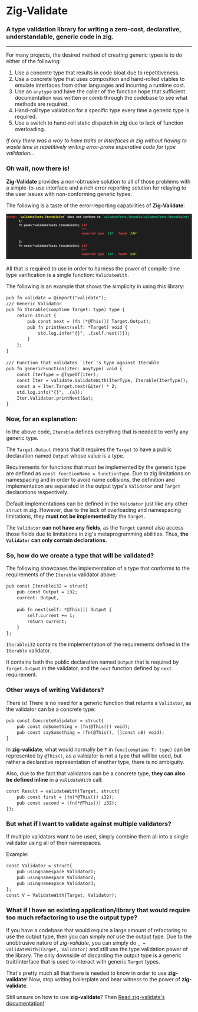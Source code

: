 # Zig-Validate

### A type validation library for writing a zero-cost, declarative, understandable, generic code in zig.

---

For many projects, the desired method of creating generic types is to do either of the following:

1. Use a concrete type that results in code bloat due to repetitiveness.
2. Use a concrete type that uses composition and hand-rolled vtables to emulate interfaces from other languages and incurring a runtime cost.
3. Use an `anytype` and have the caller of the function hope that sufficient documentation was written or comb through the codebase to see what methods are required.
4. Hand-roll type validation for a specific type every time a generic type is required.
5. Use a switch to hand-roll static dispatch in zig due to lack of function overloading.

*If only there was a way to have traits or interfaces in zig without having to waste time in repetitively writing error-prone imperative code for type validation...*

### Oh wait, __now there is!__

__Zig-Validate__ provides a non-obtrusive solution to all of those problems with a simple-to-use interface and a rich error reporting solution for relaying to the user issues with non-conforming generic types.

The following is a taste of the error-reporting capabilities of **Zig-Validate**:
<p align="center">
<img src="images/error_example.png">
</p>

All that is required to use in order to harness the power of compile-time type varification is a single function: `ValidateWith`.

The following is an example that shows the simplicity in using this library:

```zig
pub fn validate = @import("validate");
/// Generic Validator
pub fn Iterable(comptime Target: type) type {
    return struct {
        pub const next = (fn (*@This()) Target.Output);
        pub fn printNext(self: *Target) void {
            std.log.info("{}", .{self.next()});
        }
    };
}

/// Function that validates `iter`'s type against Iterable
pub fn genericFunction(iter: anytype) void {
    const IterType = @TypeOf(iter);
    const Iter = validate.ValidateWith(IterType, Iterable(IterType));
    const a = Iter.Target.next(&iter) * 2;
    std.log.info("{}", .{a});
    Iter.Validator.printNext(&a);
}
```
### Now, for an explanation:
In the above code, `Iterable` defines everything that is needed to verify any generic type. 

The `Target.Output` means that it requires the `Target` to have a public declaration named `Output` whose value is a type.

Requirements for functions that must be implemented by the generic type are defined as `const functionName = functionType`. Due to zig limitations on namespacing and in order to avoid name collisions, the definition and implementation are separated in the output type's `Validator` and `Target` declarations respectively.

Default implementations can be defined in the  `Validator` just like any other `struct` in zig. However, due to the lack of overloading and namespacing limitations, they **must not be implemented** by the `Target`.

The `Validator` **can not have any fields**, as the `Target` cannot also access those fields due to limitations in zig's metaprogramming abilities. Thus, **the `Validator` can only contain declarations.**

### So, how do we create a type that will be validated?

The following showcases the implementation of a type that conforms to the requirements of the `Iterable` validator above:

```zig
pub const Iterablei32 = struct{
    pub const Output = i32;
    current: Output,

    pub fn next(self: *@This()) Output {
        self.current += 1;
        return current;
    }
};
```
`Iterablei32` contains the implementation of the requirements defined in the `Iterable` validator.

It contains both the public declaration named `Output` that is required by `Target.Output` in the validator, and the `next` function defined by `next` requirement.

### Other ways of writing Validators?

There is! There is no need for a generic function that returns a `Validator`, as the validator can be a concrete type:

```zig
pub const ConcreteValidator = struct{
    pub const doSomething = (fn(@This()) void);
    pub const saySomething = (fn(@This(), []const u8) void);
}
```

In **zig-validate**, what would normally be `T` in `func(comptime T: type)` can be represented by `@This()`, as a
validator is not a type that will be used, but rather a declarative representation of another type, there is no ambiguity.

Also, due to the fact that validators can be a concrete type, **they can also be defined inline** in a `validateWith` call:

```zig
const Result = validateWith(Target, struct{
    pub const first = (fn(*@This()) i32);
    pub const second = (fn(*@This()) i32);
});
```

### But what if I want to validate against multiple validators?

If multiple validators want to be used, simply combine them all into a single validator using all of their namespaces.

Example:
```zig
const Validator = struct{
    pub usingnamespace Validator1;
    pub usingnamespace Validator2;
    pub usingnamespace Validator3;
};
const V = ValidateWith(Target, Validator);
```

### What if I have an existing application/library that would require too much refactoring to use the output type?

If you have a codebase that would require a large amount of refactoring to use the output type, then you can simply _not_ use the output type. Due to the unobtrusive nature of *zig-validate*, you can simply do `_ = validateWith(Target, Validator)` and still use the type validation power of the library. The only downside of discarding the output type is a generic trait/interface that is used to interact with generic `Target` types.

That's pretty much all that there is needed to know in order to use **zig-validate**! Now, stop writing boilerplate and bear witness to the power of **zig-validate**.

Still unsure on how to use **zig-validate**? Then [Read zig-validate's documentation!](https://mov-rax.github.io/zig-validate/)